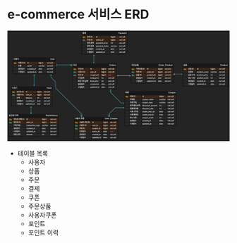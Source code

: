 # e-commerce 서비스 ERD

![ERD](./erd.png)
- 테이블 목록
    - 사용자
    - 상품
    - 주문
    - 결제
    - 쿠폰
    - 주문상품
    - 사용자쿠폰
    - 포인트
    - 포인트 이력

